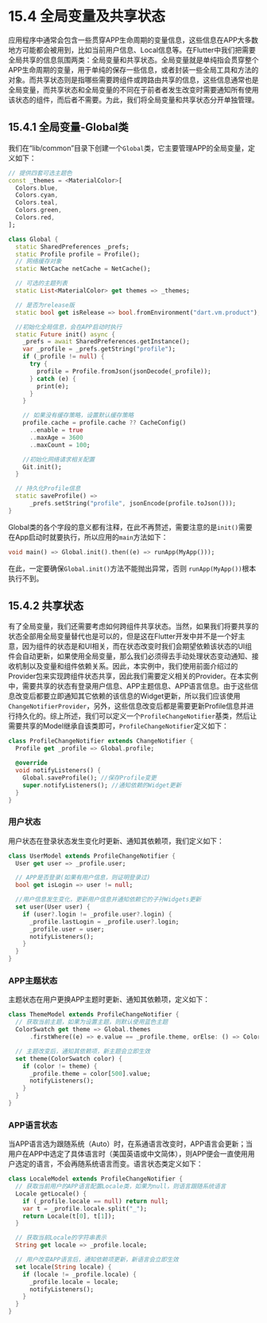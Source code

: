 # 15.4 全局变量及共享状态

应用程序中通常会包含一些贯穿APP生命周期的变量信息，这些信息在APP大多数地方可能都会被用到，比如当前用户信息、Local信息等。在Flutter中我们把需要全局共享的信息氛围两类：全局变量和共享状态。全局变量就是单纯指会贯穿整个APP生命周期的变量，用于单纯的保存一些信息，或者封装一些全局工具和方法的对象。而共享状态则是指哪些需要跨组件或跨路由共享的信息，这些信息通常也是全局变量，而共享状态和全局变量的不同在于前者者发生改变时需要通知所有使用该状态的组件，而后者不需要。为此，我们将全局变量和共享状态分开单独管理。

## 15.4.1 全局变量-Global类

我们在“lib/common”目录下创建一个`Global`类，它主要管理APP的全局变量，定义如下：

```dart
// 提供四套可选主题色
const _themes = <MaterialColor>[
  Colors.blue,
  Colors.cyan,
  Colors.teal,
  Colors.green,
  Colors.red,
];

class Global {
  static SharedPreferences _prefs;
  static Profile profile = Profile();
  // 网络缓存对象
  static NetCache netCache = NetCache();

  // 可选的主题列表
  static List<MaterialColor> get themes => _themes;

  // 是否为release版
  static bool get isRelease => bool.fromEnvironment("dart.vm.product");

  //初始化全局信息，会在APP启动时执行
  static Future init() async {
    _prefs = await SharedPreferences.getInstance();
    var _profile = _prefs.getString("profile");
    if (_profile != null) {
      try {
        profile = Profile.fromJson(jsonDecode(_profile));
      } catch (e) {
        print(e);
      }
    }

    // 如果没有缓存策略，设置默认缓存策略
    profile.cache = profile.cache ?? CacheConfig()
      ..enable = true
      ..maxAge = 3600
      ..maxCount = 100;

    //初始化网络请求相关配置
    Git.init();
  }

  // 持久化Profile信息
  static saveProfile() =>
      _prefs.setString("profile", jsonEncode(profile.toJson()));
}
```

Global类的各个字段的意义都有注释，在此不再赘述，需要注意的是`init()`需要在App启动时就要执行，所以应用的`main`方法如下：

```dart
void main() => Global.init().then((e) => runApp(MyApp()));
```

在此，一定要确保`Global.init()`方法不能抛出异常，否则 `runApp(MyApp())`根本执行不到。

## 15.4.2 共享状态

有了全局变量，我们还需要考虑如何跨组件共享状态。当然，如果我们将要共享的状态全部用全局变量替代也是可以的，但是这在Flutter开发中并不是一个好主意，因为组件的状态是和UI相关，而在状态改变时我们会期望依赖该状态的UI组件会自动更新，如果使用全局变量，那么我们必须得去手动处理状态变动通知、接收机制以及变量和组件依赖关系。因此，本实例中，我们使用前面介绍过的Provider包来实现跨组件状态共享，因此我们需要定义相关的Provider。在本实例中，需要共享的状态有登录用户信息、APP主题信息、APP语言信息。由于这些信息改变后都要立即通知其它依赖的该信息的Widget更新，所以我们应该使用`ChangeNotifierProvider`，另外，这些信息改变后都是需要更新Profile信息并进行持久化的。综上所述，我们可以定义一个`ProfileChangeNotifier`基类，然后让需要共享的Model继承自该类即可，`ProfileChangeNotifier`定义如下：

```dart
class ProfileChangeNotifier extends ChangeNotifier {
  Profile get _profile => Global.profile;

  @override
  void notifyListeners() {
    Global.saveProfile(); //保存Profile变更
    super.notifyListeners(); //通知依赖的Widget更新
  }
}
```

### 用户状态

用户状态在登录状态发生变化时更新、通知其依赖项，我们定义如下：

```dart
class UserModel extends ProfileChangeNotifier {
  User get user => _profile.user;

  // APP是否登录(如果有用户信息，则证明登录过)
  bool get isLogin => user != null;

  //用户信息发生变化，更新用户信息并通知依赖它的子孙Widgets更新
  set user(User user) {
    if (user?.login != _profile.user?.login) {
      _profile.lastLogin = _profile.user?.login;
      _profile.user = user;
      notifyListeners();
    }
  }
}
```

### APP主题状态

主题状态在用户更换APP主题时更新、通知其依赖项，定义如下：

```dart
class ThemeModel extends ProfileChangeNotifier {
  // 获取当前主题，如果为设置主题，则默认使用蓝色主题
  ColorSwatch get theme => Global.themes
      .firstWhere((e) => e.value == _profile.theme, orElse: () => Colors.blue);

  // 主题改变后，通知其依赖项，新主题会立即生效
  set theme(ColorSwatch color) {
    if (color != theme) {
      _profile.theme = color[500].value;
      notifyListeners();
    }
  }
}
```

### APP语言状态

当APP语言选为跟随系统（Auto）时，在系通语言改变时，APP语言会更新；当用户在APP中选定了具体语言时（美国英语或中文简体），则APP便会一直使用用户选定的语言，不会再随系统语言而变。语言状态类定义如下：

```dart
class LocaleModel extends ProfileChangeNotifier {
  // 获取当前用户的APP语言配置Locale类，如果为null，则语言跟随系统语言
  Locale getLocale() {
    if (_profile.locale == null) return null;
    var t = _profile.locale.split("_");
    return Locale(t[0], t[1]);
  }

  // 获取当前Locale的字符串表示
  String get locale => _profile.locale;

  // 用户改变APP语言后，通知依赖项更新，新语言会立即生效
  set locale(String locale) {
    if (locale != _profile.locale) {
      _profile.locale = locale;
      notifyListeners();
    }
  }
}
```


